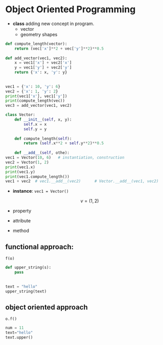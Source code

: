 # Object Oriented Programming


* **class**
  adding new concept in program. 
  - vector 
  - geometry shapes 
  
```python
def compute_length(vector):
    return (vec['x']**2 + vec['y']**2)**0.5
    
def add_vector(vec1, vec2):
    x = vec1['x'] + vec2['x']
    y = vec1['y'] + vec2['y']
    return {'x': x, 'y': y}
    
    
vec1 = {'x': 10, 'y': 6}
vec2 = {'x': 1, 'y': 2}
print(vec1['x'], vec1['y'])
print(compute_length(vec))
vec3 = add_vector(vec1, vec2)
```
  
  
```python
class Vector:
    def __init__(self, x, y):
        self.x = x
        self.y = y
    
    def compute_length(self):
        return (self.x**2 + self.y**2)**0.5
        
    def __add__(self, othe):
vec1 = Vector(10, 6)   # instantiation, construction
vec2 = Vector(1, 2)
print(vec1.x)
print(vec1.y)
print(vec1.compute_length())
vec1 + vec2  # vec1.__add__(vec2)      # Vector.__add__(vec1, vec2)
```
  
  
* **instance**:
  `vec1 = Vector()`
  
  ```math
  v = (1, 2)
  ```
* property
* attribute
* method  



## functional approach:
```
f(o)
```

```python
def upper_string(s):
    pass 
    
    
text = "hello"
upper_string(text)
```

## object oriented approach
```
o.f()

```

```python
num = 11
text="hello"
text.upper()
```
